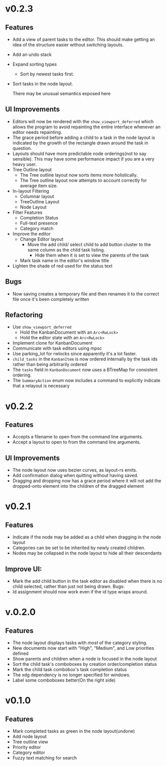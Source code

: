 # v0.2.3

## Features
* Add a view of parent tasks to the editor. This should make getting an idea of the structure easier
  without switching layouts.
* Add an undo stack
* Expand sorting types
  * Sort by newest tasks first.
* Sort tasks in the node layout.

  There may be unusual semantics exposed here

## UI Improvements
* Editors will now be rendered with the `show_viewport_deferred` which allows the program to avoid
  repainting the entire interface whenever an editor needs repainting.
* The grace period before adding a child to a task in the node layout is indicated by the growth
  of the rectangle drawn around the task in question.
* Layouts should have more predictable node orderings(not to say sensible). This may
  have some performance impact if you are a very heavy user.
* Tree Outline layout
  * The Tree outline layout now sorts items more holistically.
  * The Tree outline layout now attempts to account correctly for average item size.
* In-layout Filtering
  * Columnar layout
  * TreeOutline Layout
  * Node Layout
* Filter Features
  * Completion Status
  * Full-text presence
  * Category match
* Improve the editor
  * Change Editor layout
    * Move the add child/ select child to add button cluster to the same column as
      the child task listing.
      * Hide them when it is set to view the parents of the task
  * Mark task name in the editor's window title
* Lighten the shade of red used for the status text

## Bugs
* Now saving creates a temporary file and then renames it to the correct file once it's been completely
  written

## Refactoring
* Use `show_viewport_deferred`
  * Hold the KanbanDocument with an `Arc<RwLock>`
  * Hold the editor state with an `Arc<RwLock>`
* Implement clone for KanbanDocument
* Communicate with task editors using mpsc
* Use parking_lot for rwlocks since apparently it's a lot faster.
* `child_tasks` in the `KanbanItem` is now ordered internally by the task ids rather than
  being arbitrarily ordered
* The `tasks` field in `KanbanDocument` now uses a BTreeMap for consistent ordering.
* The `SummaryAction` enum now includes a command to explicitly indicate that a relayout
  is necessary

# v0.2.2

## Features
* Accepts a filename to open from the command line arguments.
* Accept a layout to open to from the command line arguments.

## UI Improvements
* The node layout now uses bezier curves, as layout-rs emits.
* Add confirmation dialog when quitting without having saved.
* Dragging and dropping now has a grace period where it will not add
  the dropped-onto element into the children of the dragged element

# v0.2.1

## Features

* Indicate if the node may be added as a child when dragging in the node layout
* Categories can be set to be inherited by newly created children.
* Nodes may be collapsed in the node layout to hide all their descendants

## Improve UI:
* Mark the add child button in the task editor as disabled when there is
  no child selected, rather than just not being drawn.
Bugs:
* Id assignment should now work even if the id type wraps around.

# v.0.2.0

## Features

* The node layout displays tasks with *most* of the category styling.
* New documents now start with "High", "Medium", and Low priorities defined
* Show parents and children when a node is focused in the node layout
* Sort the child task's comboboxes by creation order/completion status
* Mark the child task combobox's task completion status
* The xdg dependency is no longer specified for windows.
* Label some comboboxes better(On the right side)

# v0.1.0

## Features
* Mark completed tasks as green in the node layout(undone)
* Add node layout
* Tree outline view
* Priority editor
* Category editor
* Fuzzy text matching for search
